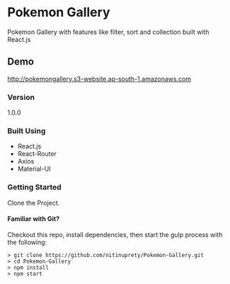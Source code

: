 # Pokemon Gallery

Pokemon Gallery with features like filter, sort and collection built with React.js

## Demo

http://pokemongallery.s3-website.ap-south-1.amazonaws.com

### Version

1.0.0

### Built Using

- React.js
- React-Router
- Axios
- Material-UI

### Getting Started

Clone the Project.

#### Familiar with Git?
Checkout this repo, install dependencies, then start the gulp process with the following:

```
> git clone https://github.com/nitinuprety/Pokemon-Gallery.git
> cd Pokemon-Gallery
> npm install
> npm start
```

